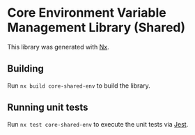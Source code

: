 <!-- START header -->

<!-- END header -->

# Core Environment Variable Management Library (Shared)

This library was generated with [Nx](https://nx.dev).

<!-- START doctoc -->

<!-- END doctoc -->

## Building

Run `nx build core-shared-env` to build the library.

## Running unit tests

Run `nx test core-shared-env` to execute the unit tests via [Jest](https://jestjs.io).

<!-- START footer -->

<!-- END footer -->
